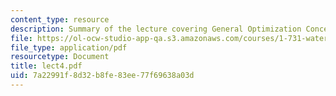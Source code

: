 ```yaml
---
content_type: resource
description: Summary of the lecture covering General Optimization Concepts.
file: https://ol-ocw-studio-app-qa.s3.amazonaws.com/courses/1-731-water-resource-systems-fall-2006/7a22991f8d32b8fe83ee77f69638a03d_lect4.pdf
file_type: application/pdf
resourcetype: Document
title: lect4.pdf
uid: 7a22991f-8d32-b8fe-83ee-77f69638a03d
---
```

